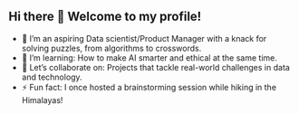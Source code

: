 ## Hi there 👋 Welcome to my profile!
+ 🔭 I’m an aspiring Data scientist/Product Manager with a knack for solving puzzles, from algorithms to crosswords.
+ 🌱 I’m learning: How to make AI smarter and ethical at the same time.
+ 👯 Let’s collaborate on: Projects that tackle real-world challenges in data and technology.
+ ⚡ Fun fact: I once hosted a brainstorming session while hiking in the Himalayas!
